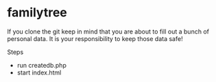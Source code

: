 # familytree

If you clone the git keep in mind that you are about to fill out a bunch of personal data.
It is your responsibility to keep those data safe!


Steps 
- run createdb.php
- start index.html
